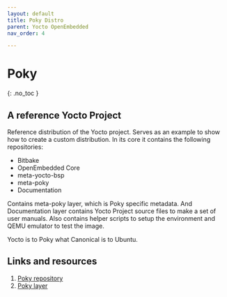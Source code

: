 ```yaml
---
layout: default
title: Poky Distro
parent: Yocto OpenEmbedded
nav_order: 4

---
```


# Poky
{: .no_toc }

## A reference Yocto Project

Reference distribution of the Yocto project. Serves as an example to show how
to create a custom distribution. In its core it contains the following 
repositories:
- Bitbake
- OpenEmbedded Core
- meta-yocto-bsp
- meta-poky
- Documentation

Contains meta-poky layer, which is Poky specific metadata. And Documentation 
layer contains Yocto Project source files to make a set of user manuals.
Also contains helper scripts to setup the environment and QEMU emulator to 
test the image.

Yocto is to Poky what Canonical is to Ubuntu.

## Links and resources

1. [Poky repository](https://github.com/yoctoproject/poky/tree/master)
2. [Poky layer](https://git.yoctoproject.org/meta-yocto)

